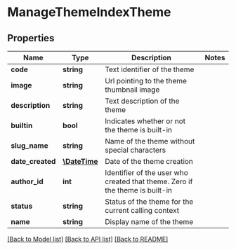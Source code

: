 # ManageThemeIndexTheme

## Properties
Name | Type | Description | Notes
------------ | ------------- | ------------- | -------------
**code** | **string** | Text identifier of the theme | 
**image** | **string** | Url pointing to the theme thumbnail image | 
**description** | **string** | Text description of the theme | 
**builtin** | **bool** | Indicates whether or not the theme is built-in | 
**slug_name** | **string** | Name of the theme without special characters | 
**date_created** | [**\DateTime**](Date.md) | Date of the theme creation | 
**author_id** | **int** | Identifier of the user who created that theme. Zero if the theme is built-in | 
**status** | **string** | Status of the theme for the current calling context | 
**name** | **string** | Display name of the theme | 

[[Back to Model list]](../README.md#documentation-for-models) [[Back to API list]](../README.md#documentation-for-api-endpoints) [[Back to README]](../README.md)


